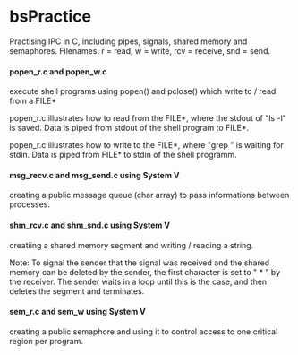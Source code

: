 # bsPractice
Practising IPC in C, including pipes, signals, shared memory and semaphores.
Filenames: r = read, w = write, rcv = receive, snd = send.
#### popen_r.c and popen_w.c
execute shell programs using popen() and pclose() which write to / read from a FILE*

popen_r.c illustrates how to read from the FILE*, where the stdout of "ls -l" is saved. Data is piped from stdout of the shell program to FILE*.

popen_r.c illustrates how to write to the FILE*, where "grep <keyword>" is waiting for stdin. Data is piped from FILE* to stdin of the shell programm.
#### msg_recv.c and msg_send.c using System V
creating a public message queue (char array) to pass informations between processes.
#### shm_rcv.c and shm_snd.c using System V
creatiing a shared memory segment and writing / reading a string.

Note: To signal the sender that the signal was received and the shared memory can be deleted by the sender, the first character is set to " * " by the receiver. The sender waits in a loop until this is the case, and then deletes the segment and terminates.
#### sem_r.c and sem_w using System V
creating a public semaphore and using it to control access to one critical region per program.
